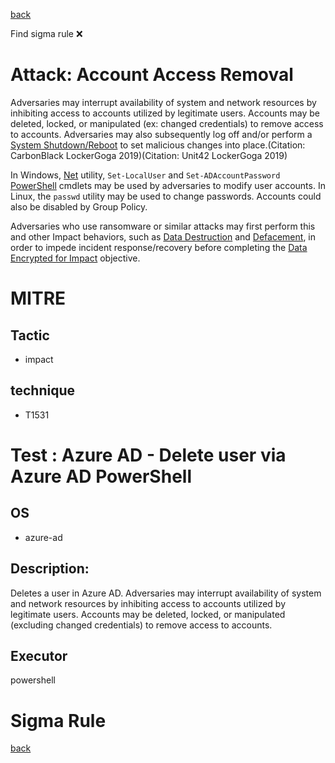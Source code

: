 
[back](../index.md)

Find sigma rule :x: 

# Attack: Account Access Removal 

Adversaries may interrupt availability of system and network resources by inhibiting access to accounts utilized by legitimate users. Accounts may be deleted, locked, or manipulated (ex: changed credentials) to remove access to accounts. Adversaries may also subsequently log off and/or perform a [System Shutdown/Reboot](https://attack.mitre.org/techniques/T1529) to set malicious changes into place.(Citation: CarbonBlack LockerGoga 2019)(Citation: Unit42 LockerGoga 2019)

In Windows, [Net](https://attack.mitre.org/software/S0039) utility, <code>Set-LocalUser</code> and <code>Set-ADAccountPassword</code> [PowerShell](https://attack.mitre.org/techniques/T1059/001) cmdlets may be used by adversaries to modify user accounts. In Linux, the <code>passwd</code> utility may be used to change passwords. Accounts could also be disabled by Group Policy. 

Adversaries who use ransomware or similar attacks may first perform this and other Impact behaviors, such as [Data Destruction](https://attack.mitre.org/techniques/T1485) and [Defacement](https://attack.mitre.org/techniques/T1491), in order to impede incident response/recovery before completing the [Data Encrypted for Impact](https://attack.mitre.org/techniques/T1486) objective. 

# MITRE
## Tactic
  - impact


## technique
  - T1531


# Test : Azure AD - Delete user via Azure AD PowerShell
## OS
  - azure-ad


## Description:
Deletes a user in Azure AD. Adversaries may interrupt availability of system and network resources by inhibiting access to accounts utilized by legitimate users. Accounts may be deleted, locked, or manipulated (excluding changed credentials) to remove access to accounts.

## Executor
powershell

# Sigma Rule


[back](../index.md)
